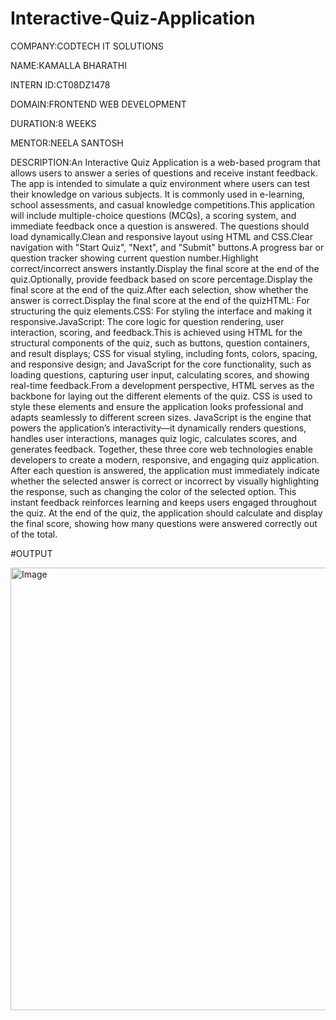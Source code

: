 # Interactive-Quiz-Application

COMPANY:CODTECH IT SOLUTIONS

NAME:KAMALLA BHARATHI

INTERN ID:CT08DZ1478

DOMAIN:FRONTEND WEB DEVELOPMENT

DURATION:8 WEEKS

MENTOR:NEELA SANTOSH

DESCRIPTION:An Interactive Quiz Application is a web-based program that allows users to answer a series of questions and receive instant feedback. The app is intended to simulate a quiz environment where users can test their knowledge on various subjects. It is commonly used in e-learning, school assessments, and casual knowledge competitions.This application will include multiple-choice questions (MCQs), a scoring system, and immediate feedback once a question is answered. The questions should load dynamically.Clean and responsive layout using HTML and CSS.Clear navigation with "Start Quiz", "Next", and "Submit" buttons.A progress bar or question tracker showing current question number.Highlight correct/incorrect answers instantly.Display the final score at the end of the quiz.Optionally, provide feedback based on score percentage.Display the final score at the end of the quiz.After each selection, show whether the answer is correct.Display the final score at the end of the quizHTML: For structuring the quiz elements.CSS: For styling the interface and making it responsive.JavaScript: The core logic for question rendering, user interaction, scoring, and feedback.This is achieved using HTML for the structural components of the quiz, such as buttons, question containers, and result displays; CSS for visual styling, including fonts, colors, spacing, and responsive design; and JavaScript for the core functionality, such as loading questions, capturing user input, calculating scores, and showing real-time feedback.From a development perspective, HTML serves as the backbone for laying out the different elements of the quiz. CSS is used to style these elements and ensure the application looks professional and adapts seamlessly to different screen sizes. JavaScript is the engine that powers the application’s interactivity—it dynamically renders questions, handles user interactions, manages quiz logic, calculates scores, and generates feedback. Together, these three core web technologies enable developers to create a modern, responsive, and engaging quiz application. After each question is answered, the application must immediately indicate whether the selected answer is correct or incorrect by visually highlighting the response, such as changing the color of the selected option. This instant feedback reinforces learning and keeps users engaged throughout the quiz. At the end of the quiz, the application should calculate and display the final score, showing how many questions were answered correctly out of the total.  

#OUTPUT

<img width="755" height="708" alt="Image" src="https://github.com/user-attachments/assets/e04295c4-e040-43a7-9406-3281cbe10a0a" />
